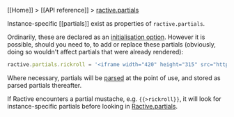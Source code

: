 [[Home]] > [[API reference]] > [ractive.partials](Ractive.partials-instance)

Instance-specific [[partials]] exist as properties of `ractive.partials`.

Ordinarily, these are declared as an [initialisation option](initialisation-options). However it is possible, should you need to, to add or replace these partials (obviously, doing so wouldn't affect partials that were already rendered):

```js
ractive.partials.rickroll = '<iframe width="420" height="315" src="http://www.youtube.com/embed/dQw4w9WgXcQ" frameborder="0" allowfullscreen></iframe>'
```

Where necessary, partials will be [parsed](ractive-parse) at the point of use, and stored as parsed partials thereafter.

If Ractive encounters a partial mustache, e.g. `{{>rickroll}}`, it will look for instance-specific partials before looking in [Ractive.partials](ractive-partials-global).
